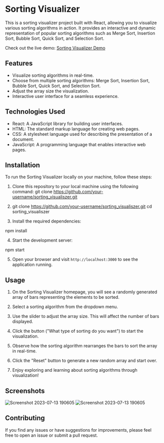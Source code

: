 # Sorting Visualizer

This is a sorting visualizer project built with React, allowing you to visualize various sorting algorithms in action. It provides an interactive and dynamic representation of popular sorting algorithms such as Merge Sort, Insertion Sort, Bubble Sort, Quick Sort, and Selection Sort.

Check out the live demo: [Sorting Visualizer Demo](https://piuspk.github.io/sorting_visualiszer/)

## Features

- Visualize sorting algorithms in real-time.
- Choose from multiple sorting algorithms: Merge Sort, Insertion Sort, Bubble Sort, Quick Sort, and Selection Sort.
- Adjust the array size the visualization.
- Interactive user interface for a seamless experience.

## Technologies Used

- React: A JavaScript library for building user interfaces.
- HTML: The standard markup language for creating web pages.
- CSS: A stylesheet language used for describing the presentation of a document.
- JavaScript: A programming language that enables interactive web pages.

## Installation

To run the Sorting Visualizer locally on your machine, follow these steps:

1. Clone this repository to your local machine using the following command:
   git clone https://github.com/your-username/sorting_visualiszer.git
   
2. git clone https://github.com/your-username/sorting_visualiszer.git
   cd sorting_visualiszer


3. Install the required dependencies:

npm install

4. Start the development server:

npm start

5. Open your browser and visit `http://localhost:3000` to see the application running.

## Usage

1. On the Sorting Visualizer homepage, you will see a randomly generated array of bars representing the elements to be sorted.

2. Select a sorting algorithm from the dropdown menu.

3. Use the slider to adjust the array size. This will affect the number of bars displayed.

5. Click the button ("What type of sorting do you want") to start the visualization.

6. Observe how the sorting algorithm rearranges the bars to sort the array in real-time.

8. Click the "Reset" button to generate a new random array and start over.

9. Enjoy exploring and learning about sorting algorithms through visualization!

## Screenshots

![Screenshot 2023-07-13 190605](https://github.com/piuspk/sorting_visualiszer/assets/99687905/fc140bd1-2a0b-46c6-bb7a-e5fd455eb011)
![Screenshot 2023-07-13 190605](https://github.com/piuspk/sorting_visualiszer/assets/99687905/d5257938-4db9-4be1-a1ab-9f61468529a3)


## Contributing
 If you find any issues or have suggestions for improvements, please feel free to open an issue or submit a pull request.




